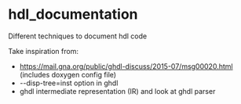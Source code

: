 # hdl_documentation
Different techniques to document hdl code

Take inspiration from:
 - https://mail.gna.org/public/ghdl-discuss/2015-07/msg00020.html (includes doxygen config file)
 - --disp-tree=inst option in ghdl
 - ghdl intermediate representation (IR) and look at ghdl parser
